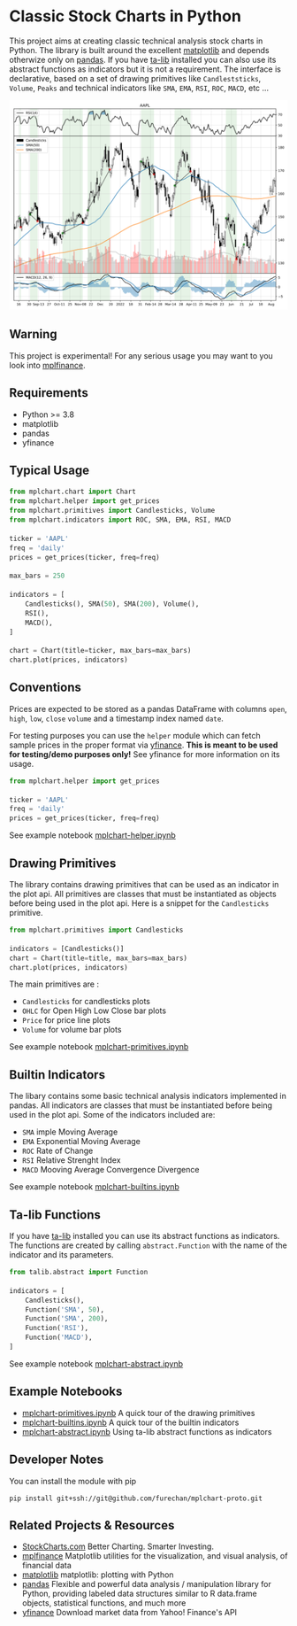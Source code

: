 # Classic Stock Charts in Python

This project aims at creating classic
technical analysis stock charts in Python.
The library is built around the excellent 
[matplotlib](https://github.com/matplotlib/matplotlib)
and depends otherwize only on
[pandas](https://github.com/pandas-dev/pandas). If you have
[ta-lib](https://github.com/mrjbq7/ta-lib)
installed you can also use its abstract functions as indicators but it is not a requirement. 
The interface is declarative, based on a set of drawing primitives
like `Candleststicks`, `Volume`, `Peaks`
and technical indicators
like `SMA`, `EMA`, `RSI`, `ROC`, `MACD`, etc ...


![Showcase Chart](/output/showcase.svg "Showcase")

## Warning

This project is experimental! For any serious usage you may want to you look into
[mplfinance](https://pypi.org/project/mplfinance/).

## Requirements

- Python >= 3.8
- matplotlib
- pandas
- yfinance


## Typical Usage

```python
from mplchart.chart import Chart
from mplchart.helper import get_prices
from mplchart.primitives import Candlesticks, Volume
from mplchart.indicators import ROC, SMA, EMA, RSI, MACD

ticker = 'AAPL'
freq = 'daily'
prices = get_prices(ticker, freq=freq)

max_bars = 250

indicators = [
    Candlesticks(), SMA(50), SMA(200), Volume(),
    RSI(),
    MACD(),
]

chart = Chart(title=ticker, max_bars=max_bars)
chart.plot(prices, indicators)
```

## Conventions

Prices are expected to be stored as a pandas DataFrame
with columns
`open`, `high`, `low`, `close` `volume`
and a timestamp index 
named `date`.

For testing purposes you can use the `helper` module
which can fetch sample prices in the proper format via
[yfinance](https://github.com/ranaroussi/yfinance).
**This is meant to be used for testing/demo purposes only!**
See yfinance for more information on its usage.

```python
from mplchart.helper import get_prices

ticker = 'AAPL'
freq = 'daily'
prices = get_prices(ticker, freq=freq)
```

See example notebook
[mplchart-helper.ipynb](/examples/mplchart-helper.ipynb)

## Drawing Primitives

The library contains drawing primitives that can be used as an indicator in the plot api.
All primitives are classes that must be instantiated as objects before being used in the plot api.
Here is a snippet for the `Candlesticks` primitive.

```python
from mplchart.primitives import Candlesticks

indicators = [Candlesticks()]
chart = Chart(title=title, max_bars=max_bars)
chart.plot(prices, indicators)
```
The main primitives are :
- `Candlesticks` for candlesticks plots
- `OHLC` for Open High Low Close bar plots
- `Price` for price line plots
- `Volume` for volume bar plots

See example notebook
[mplchart-primitives.ipynb](/examples/mplchart-primitives.ipynb)

## Builtin Indicators

The libary contains some basic technical analysis indicators implemented in pandas.
All indicators are classes that must be instantiated
before being used in the plot api. Some of the indicators included are:
- `SMA` imple Moving Average
- `EMA` Exponential Moving Average
- `ROC` Rate of Change
- `RSI` Relative Strenght Index
- `MACD` Mooving Average Convergence Divergence

See example notebook
[mplchart-builtins.ipynb](/examples/mplchart-builtins.ipynb)

## Ta-lib Functions

If you have 
[ta-lib](https://github.com/mrjbq7/ta-lib)
installed you can use its abstract functions as indicators.
The functions are created by calling `abstract.Function` with the name of the indicator and its parameters.

```python
from talib.abstract import Function

indicators = [
    Candlesticks(),
    Function('SMA', 50),
    Function('SMA', 200),
    Function('RSI'),
    Function('MACD'),
]
```

See example notebook
[mplchart-abstract.ipynb](/examples/mplchart-abstract.ipynb)


## Example Notebooks

- [mplchart-primitives.ipynb](/examples/mplchart-primitives.ipynb) A quick tour of the drawing primitives 
- [mplchart-builtins.ipynb](/examples/mplchart-builtins.ipynb) A quick tour of the builtin indicators 
- [mplchart-abstract.ipynb](/examples/mplchart-abstract.ipynb) Using ta-lib abstract functions as indicators 



## Developer Notes

You can install the module with pip

```console
pip install git+ssh://git@github.com/furechan/mplchart-proto.git
```

## Related Projects & Resources
- [StockCharts.com](https://stockcharts.com/) Better Charting. Smarter Investing.
- [mplfinance](https://pypi.org/project/mplfinance/) Matplotlib utilities for the visualization,
and visual analysis, of financial data
- [matplotlib](https://github.com/matplotlib/matplotlib) matplotlib: plotting with Python
- [pandas](https://github.com/pandas-dev/pandas) Flexible and powerful data analysis / manipulation library
for Python, providing labeled data structures similar to R data.frame objects,
statistical functions, and much more
- [yfinance](https://github.com/ranaroussi/yfinance) Download market data from Yahoo! Finance's API
